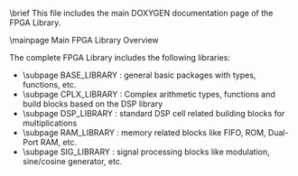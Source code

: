 \brief This file includes the main DOXYGEN documentation page of the FPGA Library.

\mainpage Main FPGA Library Overview

The complete FPGA Library includes the following libraries: 

* \subpage BASE_LIBRARY : general basic packages with types, functions, etc.
* \subpage CPLX_LIBRARY : Complex arithmetic types, functions and build blocks based on the DSP library
* \subpage DSP_LIBRARY  : standard DSP cell related building blocks for multiplications
* \subpage RAM_LIBRARY  : memory related blocks like FIFO, ROM, Dual-Port RAM, etc.
* \subpage SIG_LIBRARY  : signal processing blocks like modulation, sine/cosine generator, etc.

